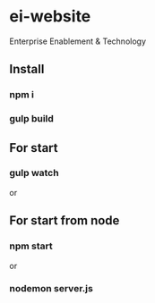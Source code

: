 # ei-website
Enterprise Enablement & Technology

## Install
### npm i
### gulp build

## For start
### gulp watch
or
## For start from node
### npm start
or
### nodemon server.js
